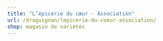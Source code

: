 ```yaml
---
title: "L’épicerie du cœur - Association"
url: /draguignan/lepicerie-du-coeur-association/
shop: magasin de variétés
---
```

